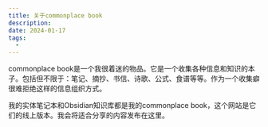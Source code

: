```yaml
---
title: 关于commonplace book
description: 
date: 2024-01-17
tags:
  - 
---
```



commonplace book是一个我很着迷的物品。它是一个收集各种信息和知识的本子。包括但不限于：笔记、摘抄、书信、诗歌、公式、食谱等等。作为一个收集癖很难拒绝这样的信息组织方式。

我的实体笔记本和Obsidian知识库都是我的commonplace book，这个网站是它们的线上版本。我会将适合分享的内容发布在这里。